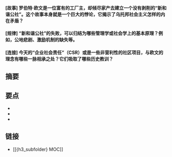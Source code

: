 #### [故事] 罗伯特·欧文是一位富有的工厂主，却倾尽家产去建立一个没有剥削的“新和谐公社”。这个故事本身就是一个巨大的悖论，它揭示了乌托邦社会主义怎样的内在矛盾？


#### [规律] “新和谐公社”的失败，可以归结为哪些管理学或社会学上的基本原理？例如，公地悲剧、激励机制的缺失等。


#### [连接] 今天的“企业社会责任”（CSR）或是一些非营利性的社区项目，与欧文的理念有哪些一脉相承之处？它们吸取了哪些历史教训？


## 摘要


## 要点

- 
- 
- 

## 链接

- [[{h3_subfolder} MOC]]
